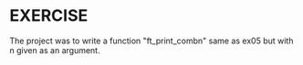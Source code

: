# EXERCISE

The project was to write a function "ft_print_combn" same as ex05 but with n given as an argument.